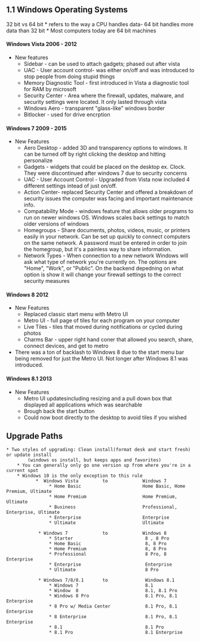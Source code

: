 ## 1.1 Windows Operating Systems 

32 bit vs 64 bit 
    * refers to the way a CPU handles data- 64 bit handles more data than 32 bit
    * Most computers today are 64 bit machines
#### Windows Vista  2006 - 2012
 * New features
    * Sidebar - can be used to attach gadgets; phased out after vista
    * UAC - User account control- was either on/off and was introduced to stop people from doing stupid things
    * Memory Diagnostic Tool - first introduced in Vista a diagnostic tool for RAM by microsoft
    * Security Center - Area where the firewall, updates, malware, and security settings were located. It only lasted through vista
    * Windows Aero - transparent "glass-like" windows border
    * Bitlocker - used for drive encrption 
 
 #### Windows 7  2009 - 2015
  * New Features
       * Aero Desktop - added 3D and transparency options to windows. It can be turned off by right clicking the desktop and hitting personalize
       * Gadgets - widgets that could be placed on the desktop ex. Clock. They were discontinued after windows 7 due to security concerns
       * UAC - User Account Control - Upgraded from Vista now included 4 different settings intead of just on/off. 
       * Action Center- replaced Security Center and offered a breakdown of security issues the computer was facing and important maintenance info. 
       * Compatability Mode - windows feature that allows older programs to run on newer windows OS. Windows scales back settings to match older versions of windows
       * Homegroups - Share documents, photos, videos, music, or printers easily in your network. Can be set up quickly to connect computers on the same network. A password must be entered in order to join the homegroup, but it's a painless way to share information.
       * Network Types - When connection to a new network Windows will ask what type of network you're currently on. The options are "Home", "Work", or "Public". On the backend depedning on what option is show it will change your firewall settings to the correct security measures
       
 #### Windows 8  2012 
   * New Features
        * Replaced classic start menu with Metro UI
        * Metro UI - full page of tiles for each program on your computer
        * Live Tiles - tiles that moved during notifications or cycled during photos
        * Charms Bar -  upper right hand coner that allowed you search, share, connect devices, and get to metro
   * There was a ton of backlash to Windows 8 due to the start menu bar being removed for just the Metro UI. 
     Not longer after Windows 8.1 was introduced. 
    
#### Windows 8.1  2013
   * New Features
        * Metro UI updatesincluding resizing and a pull down box that displayed all applications which was searchable
        * Brough back the start button
        * Could now boot directly to the desktop to avoid tiles if you wished

## Upgrade Paths
    * Two styles of upgrading: Clean install(format desk and start fresh) or update install
            (windows os install, but keeps apps and favorites) 
        * You can generally only go one version up from where you're in a current spot
        * Windows 10 is the only exception to this rule 
               *  Windows Vista         to             Windows 7
                    * Home Basic                       Home Basic, Home Premium, Ultimate
                    * Home Premium                     Home Premium, Ultimate
                    * Business                         Professional, Enterprise, Ultimate
                    * Enterprise                       Enterprise
                    * Ultimate                         Ultimate

                * Windows 7             to             Windows 8
                    * Starter                           8 , 8 Pro
                    * Home Basic                        8, 8 Pro
                    * Home Premium                      8, 8 Pro
                    * Professional                      8 Pro, 8 Enterprise
                    * Enterprise                        Enterprise
                    * Ultimate                          8 Pro
                    
                * Windows 7/8/8.1       to              Windows 8.1
                    * Windows 7                         8.1
                    * Window  8                         8.1, 8.1 Pro
                    * Windows 8 Pro                     8.1 Pro, 8.1 Enterprise
                    * 8 Pro w/ Media Center             8.1 Pro, 8.1 Enterprise
                    * 8 Enterprise                      8.1 Pro, 8.1 Enterprise
                    * 8.1                               8.1 Pro
                    * 8.1 Pro                           8.1 Enterprise
                


